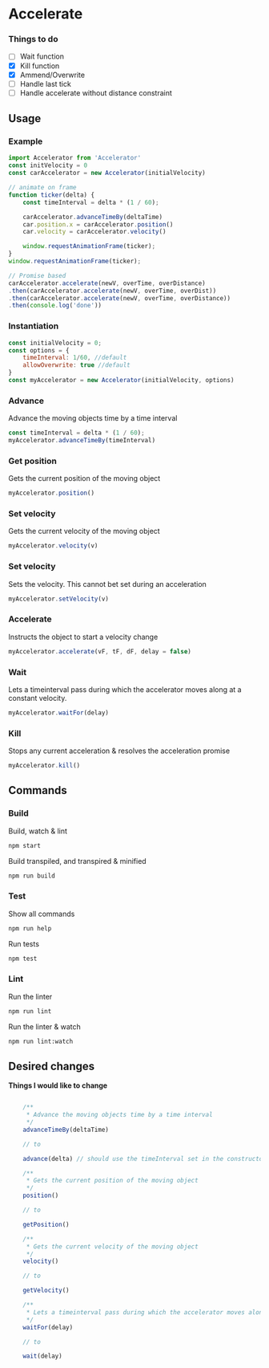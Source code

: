 # Accelerate


### Things to do

- [ ] Wait function
- [x] Kill function
- [x] Ammend/Overwrite
- [ ] Handle last tick
- [ ] Handle accelerate without distance constraint

## Usage


### Example

```js
import Accelerator from 'Accelerator'
const initVelocity = 0
const carAccelerator = new Accelerator(initialVelocity)

// animate on frame
function ticker(delta) {
	const timeInterval = delta * (1 / 60);

    carAccelerator.advanceTimeBy(deltaTime)
    car.position.x = carAccelerator.position()
    car.velocity = carAccelerator.velocity()

    window.requestAnimationFrame(ticker);
}
window.requestAnimationFrame(ticker);

// Promise based
carAccelerator.accelerate(newV, overTime, overDistance)
.then(carAccelerator.accelerate(newV, overTime, overDist))
.then(carAccelerator.accelerate(newV, overTime, overDistance))
.then(console.log('done'))


```

### Instantiation

```js
const initialVelocity = 0;
const options = {
	timeInterval: 1/60, //default
	allowOverwrite: true //default
}
const myAccelerator = new Accelerator(initialVelocity, options)
```

### Advance
Advance the moving objects time by a time interval
```js
const timeInterval = delta * (1 / 60);
myAccelerator.advanceTimeBy(timeInterval)
```

### Get position
Gets the current position of the moving object
```js
myAccelerator.position()
```

### Set velocity
Gets the current velocity of the moving object
```js
myAccelerator.velocity(v)
```

### Set velocity
Sets the velocity. This cannot bet set during an acceleration
```js
myAccelerator.setVelocity(v)
```

### Accelerate
Instructs the object to start a velocity change

```js
myAccelerator.accelerate(vF, tF, dF, delay = false)
```

### Wait
Lets a timeinterval pass during which the accelerator moves along at a constant velocity.

```js
myAccelerator.waitFor(delay)
```

### Kill
Stops any current acceleration & resolves the acceleration promise

```js
myAccelerator.kill()
```

## Commands

### Build

Build, watch & lint

```bash
npm start
```

Build transpiled, and transpired & minified

```bash
npm run build
```

### Test

Show all commands

```bash
npm run help
```

Run tests

```bash
npm test
```

### Lint

Run the linter

```bash
npm run lint
```

Run the linter & watch

```bash
npm run lint:watch
```


## Desired changes



**Things I would like to change**

```js

    /**
     * Advance the moving objects time by a time interval
     */
    advanceTimeBy(deltaTime)

    // to

    advance(delta) // should use the timeInterval set in the constructor

    /**
     * Gets the current position of the moving object
     */
    position()

    // to

    getPosition()

    /**
     * Gets the current velocity of the moving object
     */
    velocity()

    // to

    getVelocity()

    /**
     * Lets a timeinterval pass during which the accelerator moves along at a constant velocity.
     */
    waitFor(delay)

    // to

    wait(delay)
```